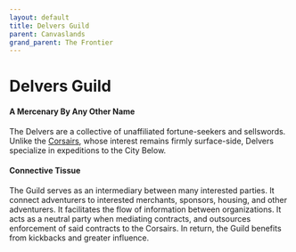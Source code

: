 ```yaml
---
layout: default
title: Delvers Guild
parent: Canvaslands
grand_parent: The Frontier
---
```


# Delvers Guild

#### A Mercenary By Any Other Name

The Delvers are a collective of unaffiliated fortune-seekers and sellswords. Unlike the [Corsairs](corsairs), whose interest remains firmly surface-side, Delvers specialize in expeditions to the City Below. 

#### Connective Tissue

The Guild serves as an intermediary between many interested parties. It connect adventurers to interested merchants, sponsors, housing, and other adventurers. It facilitates the flow of information between organizations. It acts as a neutral party when mediating contracts, and outsources enforcement of said contracts to the Corsairs. In return, the Guild benefits from kickbacks and greater influence.

